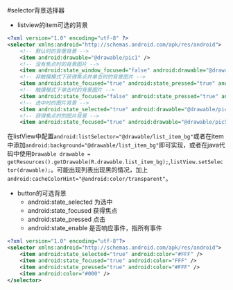 #selector背景选择器
- listview的item可选的背景

```xml
<?xml version="1.0" encoding="utf-8" ?>
<selector xmlns:android="http://schemas.android.com/apk/res/android">
	<!-- 默认时的背景背景 -->
	<item android:drawable="@drawable/pic1" />
	<!-- 没有焦点时的背景图片 -->
	<item android:state_window_focused="false" android:drawable="@drawable/pic1" />
	<!-- 非触摸模式下获得焦点并单击时的背景图片 -->
	<item android:state_focused="true" android:state_pressed="true" android:drawable="@drawable/pic2" />
	<!-- 触摸模式下单击时的背景图片 -->
	<item android:state_focused="false" android:state_pressed="true" android:drawable="@drawable/pic3" />
	<!-- 选中时的图片背景 -->
	<item android:state_selected="true" android:drawable="@drawable/pic4" />
	<!-- 获得焦点时的图片背景 -->
	<item android:state_focused="true" android:drawable="@drawable/pic5" />
```
在listView中配置`android:listSelector="@drawable/list_item_bg"`或者在item中添加`android:background="@drawable/list_item_bg"`即可实现，或者在java代码中使用`Drawable drawable = getResources().getDrawable(R.drawable.list_item_bg);`,`listView.setSelector(drawable);`。可能出现列表出现黑的情况，加上`android:cacheColorHint="@android:color/transparent"`。

- button的可选背景
	+ android:state_selected 为选中
	+ android:state_focused 获得焦点
	+ android:state_pressed 点击
	+ android:state_enable 是否响应事件，指所有事件
```xml
<?xml version="1.0" encoding="utf-8"?>
<selector xmlns:android="http://schemas.android.com/apk/res/android">
	<item android:state_selected="true" android:color="#FFF" />
	<item android:state_focused="true" android:color="FFF" />
	<item android:state_pressed="true" android:color="#FFF" />
	<item android:color="#000" />
</selector>
``` 